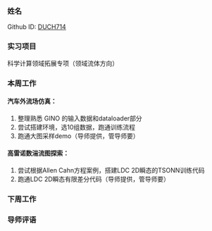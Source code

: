 ### 姓名

Github ID: [DUCH714](https://github.com/DUCH714)

### 实习项目

科学计算领域拓展专项（领域流体方向）

### 本周工作

#### 汽车外流场仿真：

1. 整理熟悉 GINO 的输入数据和dataloader部分
2. 尝试搭建环境，选10组数据，跑通训练流程
3. 跑通大图采样demo（导师提供，管导师要）

#### 高雷诺数湍流图探索：

1. 尝试根据Allen Cahn方程案例，搭建LDC 2D瞬态的TSONN训练代码
2. 跑通LDC 2D瞬态有限差分代码（导师提供，管导师要）

### 下周工作


### 导师评语


